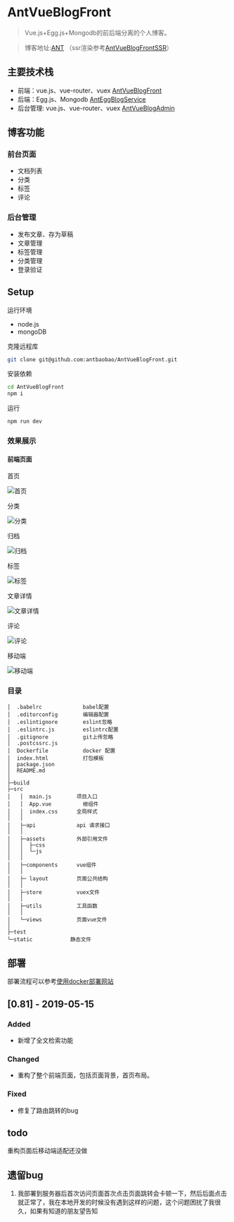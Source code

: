 # AntVueBlogFront

> Vue.js+Egg.js+Mongodb的前后端分离的个人博客。

> 博客地址:[ANT](http://120.77.219.106) （ssr渲染参考[AntVueBlogFrontSSR](https://github.com/antbaobao/AntVueBlogFrontSSR)）

## 主要技术栈

* 前端：vue.js、vue-router、vuex [AntVueBlogFront](https://github.com/antbaobao/AntVueBlogFront)
* 后端：Egg.js、Mongodb [AntEggBlogService](https://github.com/antbaobao/AntEggBlogService)
* 后台管理: vue.js、vue-router、vuex [AntVueBlogAdmin](https://github.com/antbaobao/AntVueBlogAdmin)

## 博客功能
### 前台页面
- 文档列表
- 分类
- 标签
- 评论

### 后台管理
- 发布文章、存为草稿
- 文章管理
- 标签管理
- 分类管理
- 登录验证

## Setup

运行环境
- node.js
- mongoDB

克隆远程库
```bash
git clone git@github.com:antbaobao/AntVueBlogFront.git
```
安装依赖
```bash
cd AntVueBlogFront
npm i
```
运行
```bash
npm run dev
```

### 效果展示
#### 前端页面

首页

![首页](https://user-gold-cdn.xitu.io/2018/12/1/1676572119695679?w=2878&h=1576&f=jpeg&s=841444)

分类

![分类](https://user-gold-cdn.xitu.io/2018/12/1/1676573f518d65c9?w=2878&h=1574&f=jpeg&s=855442)

归档

![归档](https://user-gold-cdn.xitu.io/2018/12/1/1676570c62745466?w=2878&h=1574&f=jpeg&s=743367)

标签

![标签](https://user-gold-cdn.xitu.io/2018/12/1/16765683665250c4?w=2878&h=1572&f=jpeg&s=965756)

文章详情

![文章详情](https://user-gold-cdn.xitu.io/2018/12/1/167657ac611ff898?w=2876&h=1572&f=jpeg&s=666548)

评论

![评论](https://user-gold-cdn.xitu.io/2018/12/1/167657b4c9fabf9c?w=2878&h=1124&f=jpeg&s=409908)


移动端

![移动端](https://user-gold-cdn.xitu.io/2018/12/1/16765764348e3481?w=1080&h=2244&f=jpeg&s=1059950)
### 目录
```
│  .babelrc             babel配置
│  .editorconfig        编辑器配置
│  .eslintignore        eslint忽略
│  .eslintrc.js         eslintrc配置
│  .gitignore           git上传忽略
│  .postcssrc.js
│  Dockerfile           docker 配置
│  index.html           打包模板
│  package.json
│  README.md
│
├─build
├─src
│   │  main.js        项目入口
│   │  App.vue          根组件
│   │  index.css      全局样式
│   │
│   ├─api             api 请求接口
│   │
│   ├─assets          外部引用文件
│   │  ├─css
│   │  └─js
│   │
│   ├─components      vue组件
│   │
│   ├─ layout         页面公共结构
│   │
│   ├─store           vuex文件
│   │
│   ├─utils           工具函数
│   │
│   └─views           页面vue文件
│
├─test
└─static            静态文件
```

## 部署

部署流程可以参考[使用docker部署网站](https://github.com/antbaobao/AntBlog/issues/20)

## [0.81] - 2019-05-15
### Added
- 新增了全文检索功能

### Changed
- 重构了整个前端页面，包括页面背景，首页布局。

### Fixed
- 修复了路由跳转的bug

## todo
重构页面后移动端适配还没做


## 遗留bug

1. 我部署到服务器后首次访问页面首次点击页面跳转会卡顿一下，然后后面点击就正常了，我在本地开发的时候没有遇到这样的问题，这个问题困扰了我很久，如果有知道的朋友望告知
